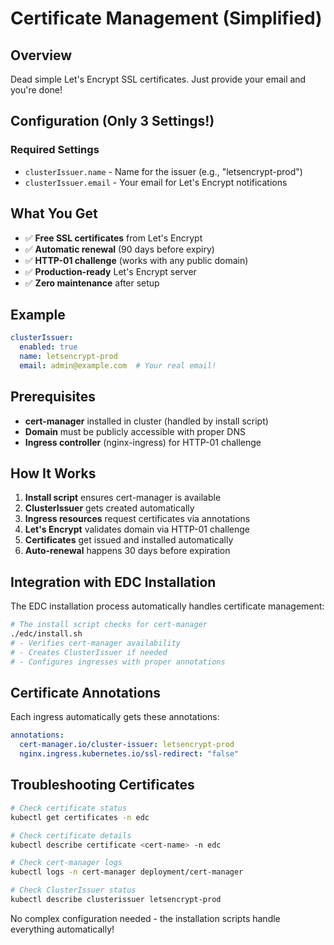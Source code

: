 # Certificate Management (Simplified)

## Overview
Dead simple Let's Encrypt SSL certificates. Just provide your email and you're done!

## Configuration (Only 3 Settings!)

### Required Settings
- `clusterIssuer.name` - Name for the issuer (e.g., "letsencrypt-prod")
- `clusterIssuer.email` - Your email for Let's Encrypt notifications

## What You Get
- ✅ **Free SSL certificates** from Let's Encrypt
- ✅ **Automatic renewal** (90 days before expiry)
- ✅ **HTTP-01 challenge** (works with any public domain)
- ✅ **Production-ready** Let's Encrypt server
- ✅ **Zero maintenance** after setup

## Example
```yaml
clusterIssuer:
  enabled: true
  name: letsencrypt-prod
  email: admin@example.com  # Your real email!
```

## Prerequisites
- **cert-manager** installed in cluster (handled by install script)
- **Domain** must be publicly accessible with proper DNS
- **Ingress controller** (nginx-ingress) for HTTP-01 challenge

## How It Works
1. **Install script** ensures cert-manager is available
2. **ClusterIssuer** gets created automatically
3. **Ingress resources** request certificates via annotations
4. **Let's Encrypt** validates domain via HTTP-01 challenge
5. **Certificates** get issued and installed automatically
6. **Auto-renewal** happens 30 days before expiration

## Integration with EDC Installation

The EDC installation process automatically handles certificate management:

```bash
# The install script checks for cert-manager
./edc/install.sh
# - Verifies cert-manager availability
# - Creates ClusterIssuer if needed
# - Configures ingresses with proper annotations
```

## Certificate Annotations

Each ingress automatically gets these annotations:
```yaml
annotations:
  cert-manager.io/cluster-issuer: letsencrypt-prod
  nginx.ingress.kubernetes.io/ssl-redirect: "false"
```

## Troubleshooting Certificates

```bash
# Check certificate status
kubectl get certificates -n edc

# Check certificate details
kubectl describe certificate <cert-name> -n edc

# Check cert-manager logs
kubectl logs -n cert-manager deployment/cert-manager

# Check ClusterIssuer status
kubectl describe clusterissuer letsencrypt-prod
```

No complex configuration needed - the installation scripts handle everything automatically!
